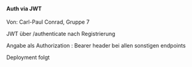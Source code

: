 #### Auth via JWT

Von: Carl-Paul Conrad,  Gruppe 7

JWT über /authenticate nach Registrierung

Angabe als Authorization : Bearer <jwt> header bei allen sonstigen endpoints

Deployment folgt